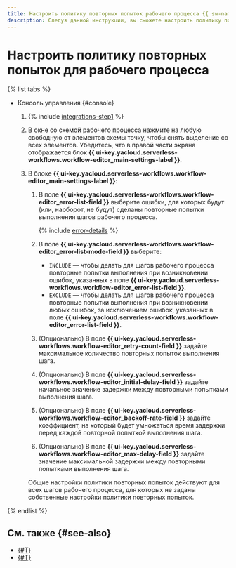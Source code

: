 ```yaml
---
title: Настроить политику повторных попыток рабочего процесса {{ sw-name }}
description: Следуя данной инструкции, вы сможете настроить политику повторных попыток для всего рабочего процесса {{ sw-full-name }} с помощью конструктора шагов рабочего процесса.
---
```


# Настроить политику повторных попыток для рабочего процесса

{% list tabs %}

- Консоль управления {#console}

  1. {% include [integrations-step1](../../../../_includes/serverless-integrations/workflows-constructor/integrations-step1.md) %}
  1. В окне со схемой рабочего процесса нажмите на любую свободную от элементов схемы точку, чтобы снять выделение со всех элементов. Убедитесь, что в правой части экрана отображается блок **{{ ui-key.yacloud.serverless-workflows.workflow-editor_main-settings-label }}**.
  1. В блоке **{{ ui-key.yacloud.serverless-workflows.workflow-editor_main-settings-label }}**:

      1. В поле **{{ ui-key.yacloud.serverless-workflows.workflow-editor_error-list-field }}** выберите ошибки, для которых будут (или, наоборот, не будут) сделаны повторные попытки выполнения шагов рабочего процесса.

          {% include [error-details](../../../../_includes/serverless-integrations/workflows-constructor/error-details.md) %}
      1. В поле **{{ ui-key.yacloud.serverless-workflows.workflow-editor_error-list-mode-field }}** выберите:

          * `INCLUDE` — чтобы делать для шагов рабочего процесса повторные попытки выполнения при возникновении ошибок, указанных в поле **{{ ui-key.yacloud.serverless-workflows.workflow-editor_error-list-field }}**.
          * `EXCLUDE` — чтобы делать для шагов рабочего процесса повторные попытки выполнения при возникновении любых ошибок, за исключением ошибок, указанных в поле **{{ ui-key.yacloud.serverless-workflows.workflow-editor_error-list-field }}**.
      1. (Опционально) В поле **{{ ui-key.yacloud.serverless-workflows.workflow-editor_retry-count-field }}** задайте максимальное количество повторных попыток выполнения шага.
      1. (Опционально) В поле **{{ ui-key.yacloud.serverless-workflows.workflow-editor_initial-delay-field }}** задайте начальное значение задержки между повторными попытками выполнения шага.
      1. (Опционально) В поле **{{ ui-key.yacloud.serverless-workflows.workflow-editor_backoff-rate-field }}** задайте коэффициент, на который будет умножаться время задержки перед каждой повторной попыткой выполнения шага.
      1. (Опционально) В поле **{{ ui-key.yacloud.serverless-workflows.workflow-editor_max-delay-field }}** задайте значение максимальной задержки между повторными попытками выполнения шага.

      Общие настройки политики повторных попыток действуют для всех шагов рабочего процесса, для которых не заданы собственные настройки политики повторных попыток.

{% endlist %}

## См. также {#see-also}

* [{#T}](../workflow/create-constructor.md)
* [{#T}](../workflow/update.md)